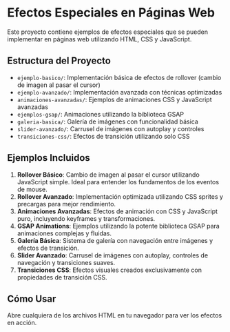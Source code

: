 # Efectos Especiales en Páginas Web

Este proyecto contiene ejemplos de efectos especiales que se pueden implementar en páginas web utilizando HTML, CSS y JavaScript.

## Estructura del Proyecto

- `ejemplo-basico/`: Implementación básica de efectos de rollover (cambio de imagen al pasar el cursor)
- `ejemplo-avanzado/`: Implementación avanzada con técnicas optimizadas
- `animaciones-avanzadas/`: Ejemplos de animaciones CSS y JavaScript avanzadas
- `ejemplos-gsap/`: Animaciones utilizando la biblioteca GSAP
- `galeria-basica/`: Galería de imágenes con funcionalidad básica
- `slider-avanzado/`: Carrusel de imágenes con autoplay y controles
- `transiciones-css/`: Efectos de transición utilizando solo CSS

## Ejemplos Incluidos

1. **Rollover Básico**: Cambio de imagen al pasar el cursor utilizando JavaScript simple. Ideal para entender los fundamentos de los eventos de mouse.
2. **Rollover Avanzado**: Implementación optimizada utilizando CSS sprites y precargas para mejor rendimiento.
3. **Animaciones Avanzadas**: Efectos de animación con CSS y JavaScript puro, incluyendo keyframes y transformaciones.
4. **GSAP Animations**: Ejemplos utilizando la potente biblioteca GSAP para animaciones complejas y fluidas.
5. **Galería Básica**: Sistema de galería con navegación entre imágenes y efectos de transición.
6. **Slider Avanzado**: Carrusel de imágenes con autoplay, controles de navegación y transiciones suaves.
7. **Transiciones CSS**: Efectos visuales creados exclusivamente con propiedades de transición CSS.

## Cómo Usar

Abre cualquiera de los archivos HTML en tu navegador para ver los efectos en acción.
